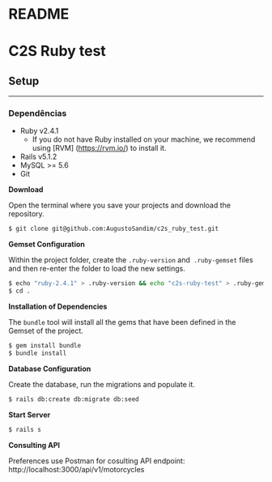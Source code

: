 # README

# C2S Ruby test

## Setup
------------------------

### Dependências

 - Ruby v2.4.1
     - If you do not have Ruby installed on your machine, we recommend using [RVM] (https://rvm.io/) to install it.
 - Rails v5.1.2
 - MySQL >= 5.6 
 - Git

**Download**

Open the terminal where you save your projects and download the repository.
```bash
$ git clone git@github.com:AugustoSandim/c2s_ruby_test.git
```

**Gemset Configuration**

Within the project folder, create the `.ruby-version` and` .ruby-gemset` files and then re-enter the folder to load the new settings.
```bash
$ echo "ruby-2.4.1" > .ruby-version && echo "c2s-ruby-test" > .ruby-gemset
$ cd .
```

**Installation of Dependencies**

The `bundle` tool will install all the gems that have been defined in the Gemset of the project.
```bash
$ gem install bundle
$ bundle install
```

**Database Configuration**

Create the database, run the migrations and populate it.
```bash
$ rails db:create db:migrate db:seed
```

**Start Server**
```bash
$ rails s
```

**Consulting API**

Preferences use Postman for cosulting API
endpoint: http://localhost:3000/api/v1/motorcycles

